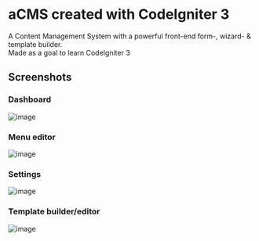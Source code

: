# aCMS created with CodeIgniter 3
A Content Management System with a powerful front-end form-, wizard- & template builder.  
Made as a goal to learn CodeIgniter 3

## Screenshots

### Dashboard
![image](https://user-images.githubusercontent.com/17295145/135446661-1ddf37a2-45c3-44eb-8abd-9e8e680d0a64.png)

### Menu editor
![image](https://user-images.githubusercontent.com/17295145/135446729-0d496ade-93df-4ab0-80a1-d5a37a024f49.png)

### Settings
![image](https://user-images.githubusercontent.com/17295145/135446796-407c279b-7c2e-4840-9669-905b7bcf9c48.png)

### Template builder/editor
![image](https://user-images.githubusercontent.com/17295145/135447006-6b672144-d580-4018-b014-1f759d1efb14.png)
